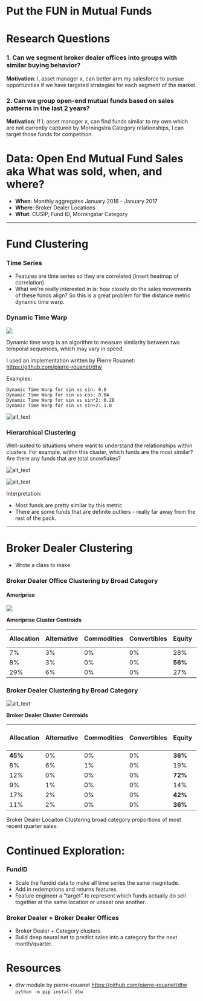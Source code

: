 # Put the FUN in Mutual Funds

# Research Questions
  
  ### 1. Can we segment broker dealer offices into groups with similar buying behavior?
  **Motivation**: I, asset manager x, can better arm my salesforce to pursue opportunities if we have targeted strategies for each segment of the market.
    
  ### 2. Can we group open-end mutual funds based on sales patterns in the last 2 years?
 **Motivation**: If I, asset manager x, can find funds similar to my own which are not currently captured by Morningstra Category relationships, I can target those funds for competition.


# Data: Open End Mutual Fund Sales aka What was sold, when, and where?
  - **When**: Monthly aggregates January 2016 - January 2017
  - **Where**: Broker Dealer Locations
  - **What**: CUSIP, Fund ID, Morningstar Category

----

# Fund Clustering

### Time Series
- Features are time series so they are correlated
(insert heatmap of correlation)
- What we're really interested in is: how closely do the sales movements of these funds align? So this is a great problem for the distance metric dynamic time warp.

### Dynamic Time Warp

![](https://github.com/frechfrechfrech/Mutual-Fund-Market-Clusters/blob/master/images/time_warp.jpg)

Dynamic time warp is an algorithm to measure similarity between two temporal sequences, which may vary in speed.

I used an implementation written by Pierre Rouanet: https://github.com/pierre-rouanet/dtw

Examples:

    Dynamic Time Warp for sin vs sin: 0.0
    Dynamic Time Warp for sin vs cos: 0.04
    Dynamic Time Warp for sin vs sin*2: 0.28
    Dynamic Time Warp for sin vs sin+2: 1.0

![alt_text](https://github.com/frechfrechfrech/Mutual-Fund-Market-Clusters/blob/master/images/dtw_illustrated.jpeg)


### Hierarchical Clustering

Well-suited to situations where want to understand the relationships within clusters. For example, within this cluster, which funds are the most similar? Are there any funds that are total snowflakes?

![alt_text](https://github.com/frechfrechfrech/Mutual-Fund-Market-Clusters/blob/master/images/dendrogram_allocation.png)

![alt_text](https://media.giphy.com/media/zcVOyJBHYZvX2/giphy.gif "ugh")

Interpretation:
  - Most funds are pretty similar by this metric
  - There are some funds that are definite outliers - really far away from the rest of the pack. 


---

# Broker Dealer Clustering

- Wrote a class to make 

### Broker Dealer Office Clustering by Broad Category

#### Ameriprise
![](https://github.com/frechfrechfrech/Mutual-Fund-Market-Clusters/blob/master/images/amp_pca_kmeans.png)

**Ameriprise Cluster Centroids**

Allocation | Alternative	| Commodities	| Convertibles |	Equity  | Fixed Income	| Tax Preferred 
--- | --- | --- | --- | --- | --- | --- 
7%	|3%	|0%	|0%	|28%	|**56%**	|6%
8%	|3%	|0%	|0%	|**56%**	|27%|	6%
29%	|6%	|0%	|0%	|27%	|25%	|12%


### Broker Dealer Clustering by Broad Category


![alt_text]()

**Broker Dealer Cluster Centroids**




| Allocation | Alternative | Commodities | Convertibles | Equity | Fixed Income | Tax Preferred | Office Size vs Largest | 
| --- | --- | --- | --- | --- | --- | --- |--- |
| **45%**        | 0%          | 0%          | 0%           | **36%**    | 13%          | 5%            | 0%    | 
| 8%         | 6%          | 1%          | 0%           | 19%    | 17%          | **48%**        | 0%                     | 
| 12%        | 0%          | 0%          | 0%           | **72%**    | 11%          | 4%            | 0%             | 
| 9%         | 1%          | 0%          | 0%           | 14%    | 72%          | 5%            | 0%                     | 
| 17%        | 2%          | 0%          | 0%        | **42%**   | **32%**      | 7%            | **1%**              | 
| 11%        | 2%          | 0%          | 0%           |**36%**   | 40%          | 10%           | **68%**              | 






Broker Dealer Locaiton Clustering broad category proportions of most recent quarter sales:


# Continued Exploration:

### FundID
- Scale the fundid data to make all time series the same magnitude.
- Add in redemptions and returns features.
- Feature engineer a "target" to represent which funds actually do sell together at the same location or unseat one another.

### Broker Dealer + Broker Dealer Offices
- Broker Dealer + Category clusters.
- Build deep neural net to predict sales into a category for the next month/quarter.


# Resources
- dtw module by pierre-rouanet https://github.com/pierre-rouanet/dtw
    ```python -m pip install dtw```
